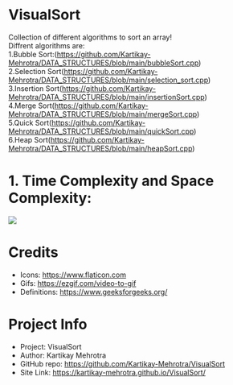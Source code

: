 
# VisualSort 

Collection of different algorithms to sort an array!<br>
Diffrent algorithms are:<br>
1.Bubble Sort:(https://github.com/Kartikay-Mehrotra/DATA_STRUCTURES/blob/main/bubbleSort.cpp)<br>
2.Selection Sort(https://github.com/Kartikay-Mehrotra/DATA_STRUCTURES/blob/main/selection_sort.cpp)<br>
3.Insertion Sort(https://github.com/Kartikay-Mehrotra/DATA_STRUCTURES/blob/main/insertionSort.cpp)<br>
4.Merge Sort(https://github.com/Kartikay-Mehrotra/DATA_STRUCTURES/blob/main/mergeSort.cpp)<br>
5.Quick Sort(https://github.com/Kartikay-Mehrotra/DATA_STRUCTURES/blob/main/quickSort.cpp)<br>
6.Heap Sort(https://github.com/Kartikay-Mehrotra/DATA_STRUCTURES/blob/main/heapSort.cpp)<br>

# 1. Time Complexity and Space Complexity:

![](https://he-s3.s3.amazonaws.com/media/uploads/c950295.png)




# Credits

- Icons: https://www.flaticon.com
- Gifs: https://ezgif.com/video-to-gif
- Definitions: https://www.geeksforgeeks.org/

# Project Info

- Project: VisualSort
- Author:  Kartikay Mehrotra
- GitHub repo: https://github.com/Kartikay-Mehrotra/VisualSort
- Site Link: https://kartikay-mehrotra.github.io/VisualSort/
 
